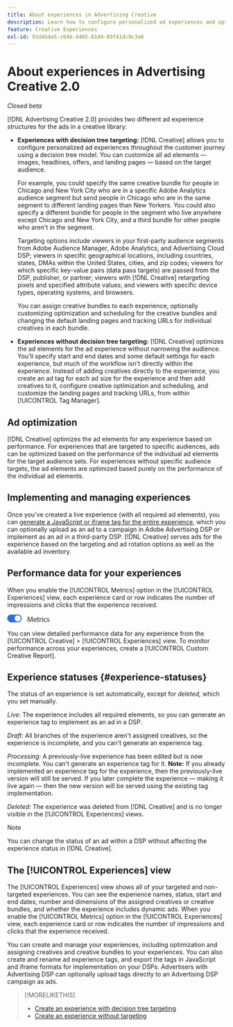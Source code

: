 ```yaml
---
title: About experiences in Advertising Creative
description: Learn how to configure personalized ad experiences and optimize ad elements based on performance.
feature: Creative Experiences
exl-id: 91d4b4e5-c646-4485-8149-89f41dc9c3e6
---
```

# About experiences in Advertising Creative 2.0

*Closed beta*

<!-- Revisit Description metadata -->

<!-- MORE -->

[!DNL Advertising Creative 2.0] provides two different ad experience structures for the ads in a creative library<!-- can use a single library only -->:

* **Experiences with decision tree targeting:** [!DNL Creative] allows you to configure personalized ad experiences throughout the customer journey using a decision tree model. You can customize all ad elements &mdash; images, headlines, offers, and landing pages &mdash; based on the target audience.

  For example, you could specify the same creative bundle for people in Chicago and New York City who are in a specific Adobe Analytics audience segment but send people in Chicago who are in the same segment to different landing pages than New Yorkers. You could also specify a different bundle for people in the segment who live anywhere except Chicago and New York City, and a third bundle for other people who aren't in the segment.

  Targeting options include viewers in your first-party audience segments from Adobe Audience Manager, Adobe Analytics, and Advertising Cloud DSP; viewers in specific geographical locations, including countries, states, DMAs within the United States, cities, and zip codes; viewers for which specific key-value pairs (data pass targets) are passed from the DSP, publisher, or partner; viewers with [!DNL Creative] retargeting pixels and specified attribute values; and viewers with specific device types, operating systems, and browsers.

  You can assign creative bundles to each experience, optionally customizing optimization and scheduling for the creative bundles and changing the default landing pages and tracking URLs<!-- and any flexible attributes --> for individual creatives in each bundle.

* **Experiences without decision tree targeting:** [!DNL Creative] optimizes the ad elements for the ad experience without narrowing the audience.<!-- For first-party creatives, [!DNL Creative] serves the ads. --> You'll specify start and end dates and some default settings for each experience, but much of the workflow isn't directly within the experience. Instead of adding creatives directly to the experience, you create an ad tag for each ad size for the experience and then add creatives to it, configure creative optimization and scheduling, and customize the landing pages and tracking URLs, from within [!UICONTROL Tag Manager].

## Ad optimization

<!-- MORE -->
[!DNL Creative] optimizes the ad elements for any experience based on performance. For experiences that are targeted to specific audiences, ads can be optimized based on the performance of the individual ad elements for the target audience sets. For experiences without specific audience targets, the ad elements are optimized based purely on the performance of the individual ad elements.

## Implementing and managing experiences

Once you've created a live experience (with all required ad elements), you can [generate a JavaScript or iframe tag for the entire experience](experience-tag-export.md), which you can optionally upload as an ad to a campaign in Adobe Advertising DSP  or implement as an ad in a third-party DSP. [!DNL Creative] serves ads for the experience based on the targeting and ad rotation options as well as the available ad inventory.

## Performance data for your experiences

When you enable the [!UICONTROL Metrics] option in the [!UICONTROL Experiences] view, each experience card or row indicates the number of impressions and clicks that the experience received.

![Metrics option](/help/creative/assets/metrics-option.png "Metrics option")

<!-- insert screen shot of Metrics option?  If not, then add instructions elsewhere -->

<!-- I don't see this as of 1/9; why only in the table view?   You can also add conversion columns in the table view. --> 

You can view detailed performance data for any experience from the [!UICONTROL Creative] > [!UICONTROL Experiences] view. To monitor performance across your experiences, create a [!UICONTROL Custom Creative Report].

<!--
You can [view detailed performance data for any experience](experience-performance-details.md) from the Creative > Experiences view. To monitor performance across your experiences, [create custom reports](/help/dsp/reports/report-create.md).
-->

## Experience statuses {#experience-statuses}

<!-- verify that these are all still the same -->

The status of an experience is set automatically, except for *deleted,* which you set manually.

*Live:* The experience includes all required elements, so you can generate an experience tag to implement as an ad in a DSP. <!-- A live experience may be scheduled to start in the future -->

*Draft:* All branches of the experience aren't assigned creatives, so the experience is incomplete, and you can't generate an experience tag.

*Processing:* A previously-live experience has been edited but is now incomplete. You can't generate an experience tag for it. **Note:** If you already implemented an experience tag for the experience, then the previously-live version will still be served. If you later complete the experience &mdash; making it live again &mdash; then the new version will be served using the existing tag implementation.

*Deleted:* The experience was deleted from [!DNL Creative] and is no longer visible in the [!UICONTROL Experiences] views.

>[!NOTE]
>
>You can change the status of an ad within a DSP without affecting the experience status in [!DNL Creative].

## The [!UICONTROL Experiences] view

The [!UICONTROL Experiences] view shows all of your targeted and non-targeted experiences. You can see the experience names, status, start and end dates, number and dimensions of the assigned creatives or creative bundles, and whether the experience includes dynamic ads. When you enable the [!UICONTROL Metrics] option in the [!UICONTROL Experiences] view, each experience card or row indicates the number of impressions and clicks that the experience received.

You can create and manage your experiences, including optimization and assigning creatives and creative bundles to your experiences. You can also create and rename ad experience tags, and export the tags in JavaScript and iframe formats for implementation on your DSPs. Advertisers with Advertising DSP can optionally upload tags directly to an Advertising DSP campaign as ads.

<!--
### Available actions

* [Download data within the view](experience-download-view.md)

        + [Assign and unassign creative bundles to a final node](/help/creative/experiences/experience-assign-creative-bundles.md)
* Experiences with decision tree targeting: [Create](/help/creative/experiences/experience-create-targeting.md) and [edit](/help/creative/experiences/experience-edit-targeting.md) experiences, [assign and unassign creative bundles](/help/creative/experiences/experience-assign-creative-bundles.md), [customize creative optimization and scheduling](/help/creative/experiences/experience-optimization-scheduling-targeting.md), and [customize the tracking URLs for creatives](/help/creative/experiences/experience-tracking-urls-targeting.md)

* Experiences without decision tree targeting: [Create](experience-create-no-targeting.md) and [edit](/help/creative/experiences/experience-edit-no-targeting.md)

* [Clone](experience-clone.md) an experience

* [Preview](experience-preview.md) an experience

* [Share a demo URL](experience-share-demo-url.md) for an experience

* [Export ad tags for an experience](experience-tag-export.md)

* [Delete](experience-delete.md) an experience

-->

<!-- You can add or remove labels for your experiences.-->

<!-- Add links to workflows once they're done -->

>[!MORELIKETHIS]
>
>* [Create an experience with decision tree targeting](experience-create-targeting.md)
>* [Create an experience without targeting](experience-create-no-targeting.md)
